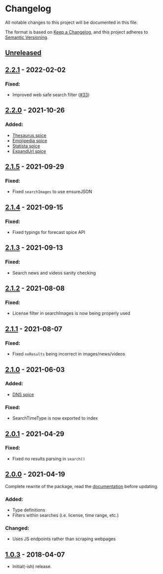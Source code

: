 # Changelog
All notable changes to this project will be documented in this file.

The format is based on [Keep a Changelog](https://keepachangelog.com/en/1.0.0/),
and this project adheres to [Semantic Versioning](https://semver.org/spec/v2.0.0.html).

## [Unreleased]
## [2.2.1] - 2022-02-02
### Fixed:
- Improved web safe search filter ([#33](https://github.com/Snazzah/duck-duck-scrape/issues/33))
## [2.2.0] - 2021-10-26
### Added:
- [Thesaurus spice](https://duck-duck-scrape.js.org/modules.html#thesaurus)
- [Emojipedia spice](https://duck-duck-scrape.js.org/modules.html#emojipedia)
- [Statista spice](https://duck-duck-scrape.js.org/modules.html#statista)
- [ExpandUrl spice](https://duck-duck-scrape.js.org/modules.html#expandUrl)
## [2.1.5] - 2021-09-29
### Fixed:
- Fixed `searchImages` to use ensureJSON
## [2.1.4] - 2021-09-15
### Fixed:
- Fixed typings for forecast spice API
## [2.1.3] - 2021-09-13
### Fixed:
- Search news and videos sanity checking
## [2.1.2] - 2021-08-08
### Fixed:
- License filter in searchImages is now being properly used
## [2.1.1] - 2021-08-07
### Fixed:
- Fixed `noResults` being incorrect in images/news/videos
## [2.1.0] - 2021-06-03
### Added:
- [DNS spice](https://duck-duck-scrape.js.org/modules.html#dns)
### Fixed:
- SearchTimeType is now exported to index
## [2.0.1] - 2021-04-29
### Fixed:
- Fixed no results parsing in `search()`
## [2.0.0] - 2021-04-19
Complete rewrite of the package, read the [documentation](https://duck-duck-scrape.js.org/) before updating.
### Added:
- Type definitions
- Filters within searches (i.e. license, time range, etc.)
### Changed:
- Uses JS endpoints rather than scraping webpages
## [1.0.3] - 2018-04-07
- Initial(-ish) release.

[Unreleased]: https://github.com/Snazzah/duck-duck-scrape/compare/v2.2.1...HEAD
[1.0.3]: https://github.com/Snazzah/duck-duck-scrape/releases/tag/v1.0.3
[2.0.0]: https://github.com/Snazzah/duck-duck-scrape/compare/v1.0.3...v2.0.0
[2.0.1]: https://github.com/Snazzah/duck-duck-scrape/compare/v2.0.0...v2.0.1
[2.1.0]: https://github.com/Snazzah/duck-duck-scrape/compare/v2.0.0...v2.1.0
[2.1.1]: https://github.com/Snazzah/duck-duck-scrape/compare/v2.1.0...v2.1.1
[2.1.2]: https://github.com/Snazzah/duck-duck-scrape/compare/v2.1.0...v2.1.2
[2.1.3]: https://github.com/Snazzah/duck-duck-scrape/compare/v2.1.2...v2.1.3
[2.1.4]: https://github.com/Snazzah/duck-duck-scrape/compare/v2.1.3...v2.1.4
[2.1.5]: https://github.com/Snazzah/duck-duck-scrape/compare/v2.1.4...v2.1.5
[2.2.0]: https://github.com/Snazzah/duck-duck-scrape/compare/v2.1.5...v2.2.0
[2.2.1]: https://github.com/Snazzah/duck-duck-scrape/compare/v2.2.0...v2.2.1